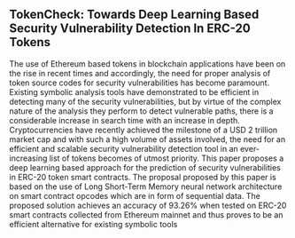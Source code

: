 ## TokenCheck: Towards Deep Learning Based Security Vulnerability Detection In ERC-20 Tokens
The use of Ethereum based tokens in blockchain applications have been on the rise in recent times and accordingly, the need for proper analysis of token source codes for security vulnerabilities has become paramount. Existing symbolic analysis tools have demonstrated to be efficient in detecting many of the security vulnerabilities, but by virtue of the complex nature of the analysis they perform to detect vulnerable paths, there is a considerable increase in search time with an increase in depth. Cryptocurrencies have recently achieved the milestone of a USD 2 trillion market cap and with such a high volume of assets involved, the need for an efficient and scalable security vulnerability detection tool in an ever-increasing list of tokens becomes of utmost priority. This paper proposes a deep learning based approach for the prediction of security vulnerabilities in ERC-20 token smart contracts. The proposal proposed by this paper is based on the use of Long Short-Term Memory neural network architecture on smart contract opcodes which are in form of sequential data. The proposed solution achieves an accuracy of 93.26% when tested on ERC-20 smart contracts collected from Ethereum mainnet and thus proves to be an efficient alternative for existing symbolic tools
